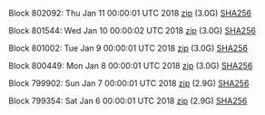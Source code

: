 Block 802092: Thu Jan 11 00:00:01 UTC 2018 [zip](https://transfer.sh/rghM9/bootstrap.dat.20180111.zip) (3.0G) [SHA256](https://transfer.sh/wDa1h/sha256.txt)

Block 801544: Wed Jan 10 00:00:02 UTC 2018 [zip](https://transfer.sh/wJP0n/bootstrap.dat.20180110.zip) (3.0G) [SHA256](https://transfer.sh/HAQMg/sha256.txt)

Block 801002: Tue Jan  9 00:00:01 UTC 2018 [zip](https://transfer.sh/yzGTy/bootstrap.dat.20180109.zip) (3.0G) [SHA256](https://transfer.sh/hNpHH/sha256.txt)

Block 800449: Mon Jan  8 00:00:01 UTC 2018 [zip](https://transfer.sh/XCfWw/bootstrap.dat.20180108.zip) (3.0G) [SHA256](https://transfer.sh/PjXqa/sha256.txt)

Block 799902: Sun Jan  7 00:00:01 UTC 2018 [zip](https://transfer.sh/husY6/bootstrap.dat.20180107.zip) (2.9G) [SHA256](https://transfer.sh/PSqdB/sha256.txt)

Block 799354: Sat Jan  6 00:00:01 UTC 2018 [zip](https://transfer.sh/6zUH7/bootstrap.dat.20180106.zip) (2.9G) [SHA256](https://transfer.sh/PeBh2/sha256.txt)
